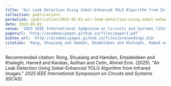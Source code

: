 ```yaml
---
title: "Air Leak Detection Using Sobel-Enhanced YOLO Algorithm from Infrared Images"
collection: publications
permalink: /publication/2025-05-01-air-leak-detection-using-sobel-enhanced-yolo-algorithm-from-infrared-images
date: 2025-05-01
venue: '2025 IEEE International Symposium on Circuits and Systems (ISCAS)'
paperurl: 'http://academicpages.github.io/files/paper1.pdf'
bibtex_url: 'http://academicpages.github.io/files/proceedings.bib'
citation: 'Rong, Shuaiang and Hamdan, Emadeldeen and Khaleghi, Hamed and Karatas, Aslihan and Cetin, Ahmet Enis. (2025). "Air Leak Detection Using Sobel-Enhanced YOLO Algorithm from Infrared Images." <i>2025 IEEE International Symposium on Circuits and Systems (ISCAS)</i>.'
---
```


Recommended citation: Rong, Shuaiang and Hamdan, Emadeldeen and Khaleghi, Hamed and Karatas, Aslihan and Cetin, Ahmet Enis. (2025). "Air Leak Detection Using Sobel-Enhanced YOLO Algorithm from Infrared Images." <i>2025 IEEE International Symposium on Circuits and Systems (ISCAS)</i>.
